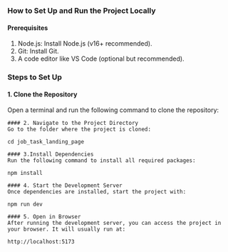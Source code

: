 ### How to Set Up and Run the Project Locally
#### Prerequisites
1. Node.js: Install Node.js (v16+ recommended).
2. Git: Install Git.
3. A code editor like VS Code (optional but recommended).
### Steps to Set Up
#### 1. Clone the Repository
Open a terminal and run the following command to clone the repository:

```git clone https://github.com/Naimul02/job_task_landing_page.git
#### 2. Navigate to the Project Directory
Go to the folder where the project is cloned:

cd job_task_landing_page

#### 3.Install Dependencies
Run the following command to install all required packages:

npm install

#### 4. Start the Development Server
Once dependencies are installed, start the project with:

npm run dev

#### 5. Open in Browser
After running the development server, you can access the project in your browser. It will usually run at:

http://localhost:5173
